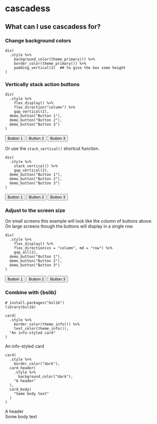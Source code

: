 
<h1 id="cascadess">cascadess</h1>
<h2 id="what-can-i-use-cascadess-for">What can I use cascadess for?</h2>
<h3 id="change-background-colors">Change background colors</h3>
<div class="sourceCode" id="cb1"><pre class="sourceCode r"><code class="sourceCode r"><span id="cb1-1"><a href="#cb1-1" aria-hidden="true" tabindex="-1"></a><span class="fu">div</span>(</span>
<span id="cb1-2"><a href="#cb1-2" aria-hidden="true" tabindex="-1"></a>  .style <span class="sc">%&gt;%</span></span>
<span id="cb1-3"><a href="#cb1-3" aria-hidden="true" tabindex="-1"></a>    <span class="fu">background_color</span>(<span class="fu">theme_primary</span>()) <span class="sc">%&gt;%</span></span>
<span id="cb1-4"><a href="#cb1-4" aria-hidden="true" tabindex="-1"></a>    <span class="fu">border_color</span>(<span class="fu">theme_primary</span>()) <span class="sc">%&gt;%</span></span>
<span id="cb1-5"><a href="#cb1-5" aria-hidden="true" tabindex="-1"></a>    <span class="fu">padding_vertical</span>(<span class="dv">3</span>)  <span class="do">## to give the box some height</span></span>
<span id="cb1-6"><a href="#cb1-6" aria-hidden="true" tabindex="-1"></a>)</span></code></pre></div>
<div class="bg-primary border-primary py-3"></div>
<h3 class="mt-4" id="vertically-stack-action-buttons">Vertically stack action buttons</h3>
<div class="sourceCode" id="cb2"><pre class="sourceCode r"><code class="sourceCode r"><span id="cb2-1"><a href="#cb2-1" aria-hidden="true" tabindex="-1"></a><span class="fu">div</span>(</span>
<span id="cb2-2"><a href="#cb2-2" aria-hidden="true" tabindex="-1"></a>  .style <span class="sc">%&gt;%</span></span>
<span id="cb2-3"><a href="#cb2-3" aria-hidden="true" tabindex="-1"></a>    <span class="fu">flex_display</span>() <span class="sc">%&gt;%</span></span>
<span id="cb2-4"><a href="#cb2-4" aria-hidden="true" tabindex="-1"></a>    <span class="fu">flex_direction</span>(<span class="st">&quot;column&quot;</span>) <span class="sc">%&gt;%</span></span>
<span id="cb2-5"><a href="#cb2-5" aria-hidden="true" tabindex="-1"></a>    <span class="fu">gap_vertical</span>(<span class="dv">2</span>),</span>
<span id="cb2-6"><a href="#cb2-6" aria-hidden="true" tabindex="-1"></a>  <span class="fu">demo_button</span>(<span class="st">&quot;Button 1&quot;</span>),</span>
<span id="cb2-7"><a href="#cb2-7" aria-hidden="true" tabindex="-1"></a>  <span class="fu">demo_button</span>(<span class="st">&quot;Button 2&quot;</span>),</span>
<span id="cb2-8"><a href="#cb2-8" aria-hidden="true" tabindex="-1"></a>  <span class="fu">demo_button</span>(<span class="st">&quot;Button 3&quot;</span>)</span>
<span id="cb2-9"><a href="#cb2-9" aria-hidden="true" tabindex="-1"></a>)</span></code></pre></div>
<div class="d-flex flex-column row-gap-2">
<button class="btn btn-secondary">Button 1</button>
<button class="btn btn-secondary">Button 2</button>
<button class="btn btn-secondary">Button 3</button>
</div>
<p>
</p>
<p>Or use the <code>stack_vertical()</code> shortcut function.</p>
<div class="sourceCode" id="cb3"><pre class="sourceCode r"><code class="sourceCode r"><span id="cb3-1"><a href="#cb3-1" aria-hidden="true" tabindex="-1"></a><span class="fu">div</span>(</span>
<span id="cb3-2"><a href="#cb3-2" aria-hidden="true" tabindex="-1"></a>  .style <span class="sc">%&gt;%</span></span>
<span id="cb3-3"><a href="#cb3-3" aria-hidden="true" tabindex="-1"></a>    <span class="fu">stack_vertical</span>() <span class="sc">%&gt;%</span></span>
<span id="cb3-4"><a href="#cb3-4" aria-hidden="true" tabindex="-1"></a>    <span class="fu">gap_vertical</span>(<span class="dv">2</span>),</span>
<span id="cb3-5"><a href="#cb3-5" aria-hidden="true" tabindex="-1"></a>  <span class="fu">demo_button</span>(<span class="st">&quot;Button 1&quot;</span>),</span>
<span id="cb3-6"><a href="#cb3-6" aria-hidden="true" tabindex="-1"></a>  <span class="fu">demo_button</span>(<span class="st">&quot;Button 2&quot;</span>),</span>
<span id="cb3-7"><a href="#cb3-7" aria-hidden="true" tabindex="-1"></a>  <span class="fu">demo_button</span>(<span class="st">&quot;Button 3&quot;</span>)</span>
<span id="cb3-8"><a href="#cb3-8" aria-hidden="true" tabindex="-1"></a>)</span></code></pre></div>
<div class="vstack row-gap-2">
<button class="btn btn-secondary">Button 1</button>
<button class="btn btn-secondary">Button 2</button>
<button class="btn btn-secondary">Button 3</button>
</div>
<h3 class="mt-4" id="adjust-to-the-screen-size">Adjust to the screen size</h3>
<p>On small screens this example will look like the column of buttons above. On
large screens though the buttons will display in a single row.</p>
<div class="sourceCode" id="cb4"><pre class="sourceCode r"><code class="sourceCode r"><span id="cb4-1"><a href="#cb4-1" aria-hidden="true" tabindex="-1"></a><span class="fu">div</span>(</span>
<span id="cb4-2"><a href="#cb4-2" aria-hidden="true" tabindex="-1"></a>  .style <span class="sc">%&gt;%</span></span>
<span id="cb4-3"><a href="#cb4-3" aria-hidden="true" tabindex="-1"></a>    <span class="fu">flex_display</span>() <span class="sc">%&gt;%</span></span>
<span id="cb4-4"><a href="#cb4-4" aria-hidden="true" tabindex="-1"></a>    <span class="fu">flex_direction</span>(<span class="at">xs =</span> <span class="st">&quot;column&quot;</span>, <span class="at">md =</span> <span class="st">&quot;row&quot;</span>) <span class="sc">%&gt;%</span></span>
<span id="cb4-5"><a href="#cb4-5" aria-hidden="true" tabindex="-1"></a>    <span class="fu">gap_all</span>(<span class="dv">2</span>),</span>
<span id="cb4-6"><a href="#cb4-6" aria-hidden="true" tabindex="-1"></a>  <span class="fu">demo_button</span>(<span class="st">&quot;Button 1&quot;</span>),</span>
<span id="cb4-7"><a href="#cb4-7" aria-hidden="true" tabindex="-1"></a>  <span class="fu">demo_button</span>(<span class="st">&quot;Button 2&quot;</span>),</span>
<span id="cb4-8"><a href="#cb4-8" aria-hidden="true" tabindex="-1"></a>  <span class="fu">demo_button</span>(<span class="st">&quot;Button 3&quot;</span>)</span>
<span id="cb4-9"><a href="#cb4-9" aria-hidden="true" tabindex="-1"></a>)</span></code></pre></div>
<div class="d-flex flex-column flex-md-row gap-2">
<button class="btn btn-secondary">Button 1</button>
<button class="btn btn-secondary">Button 2</button>
<button class="btn btn-secondary">Button 3</button>
</div>
<h3 class="mt-4" id="combine-with-bslib">Combine with {bslib}</h3>
<div class="sourceCode" id="cb5"><pre class="sourceCode r"><code class="sourceCode r"><span id="cb5-1"><a href="#cb5-1" aria-hidden="true" tabindex="-1"></a><span class="co"># install.packages(&quot;bslib&quot;)</span></span>
<span id="cb5-2"><a href="#cb5-2" aria-hidden="true" tabindex="-1"></a><span class="fu">library</span>(bslib)</span></code></pre></div>
<div class="sourceCode" id="cb6"><pre class="sourceCode r"><code class="sourceCode r"><span id="cb6-1"><a href="#cb6-1" aria-hidden="true" tabindex="-1"></a><span class="fu">card</span>(</span>
<span id="cb6-2"><a href="#cb6-2" aria-hidden="true" tabindex="-1"></a>  .style <span class="sc">%&gt;%</span></span>
<span id="cb6-3"><a href="#cb6-3" aria-hidden="true" tabindex="-1"></a>    <span class="fu">border_color</span>(<span class="fu">theme_info</span>()) <span class="sc">%&gt;%</span></span>
<span id="cb6-4"><a href="#cb6-4" aria-hidden="true" tabindex="-1"></a>    <span class="fu">text_color</span>(<span class="fu">theme_info</span>()),</span>
<span id="cb6-5"><a href="#cb6-5" aria-hidden="true" tabindex="-1"></a>  <span class="st">&quot;An info-styled card&quot;</span></span>
<span id="cb6-6"><a href="#cb6-6" aria-hidden="true" tabindex="-1"></a>)</span></code></pre></div>
<div class="card bslib-card bslib-mb-spacing border-info text-info html-fill-item html-fill-container" data-bslib-card-init data-require-bs-caller="card()" data-require-bs-version="5">
<div class="card-body bslib-gap-spacing html-fill-item html-fill-container" style="margin-top:auto;margin-bottom:auto;flex:1 1 auto;">An info-styled card</div>
<script data-bslib-card-init>bslib.Card.initializeAllCards();</script>
</div>
<div class="sourceCode" id="cb7"><pre class="sourceCode r"><code class="sourceCode r"><span id="cb7-1"><a href="#cb7-1" aria-hidden="true" tabindex="-1"></a><span class="fu">card</span>(</span>
<span id="cb7-2"><a href="#cb7-2" aria-hidden="true" tabindex="-1"></a>  .style <span class="sc">%&gt;%</span></span>
<span id="cb7-3"><a href="#cb7-3" aria-hidden="true" tabindex="-1"></a>    <span class="fu">border_color</span>(<span class="st">&quot;dark&quot;</span>),</span>
<span id="cb7-4"><a href="#cb7-4" aria-hidden="true" tabindex="-1"></a>  <span class="fu">card_header</span>(</span>
<span id="cb7-5"><a href="#cb7-5" aria-hidden="true" tabindex="-1"></a>    .style <span class="sc">%&gt;%</span></span>
<span id="cb7-6"><a href="#cb7-6" aria-hidden="true" tabindex="-1"></a>      <span class="fu">background_color</span>(<span class="st">&quot;dark&quot;</span>),</span>
<span id="cb7-7"><a href="#cb7-7" aria-hidden="true" tabindex="-1"></a>    <span class="st">&quot;A header&quot;</span></span>
<span id="cb7-8"><a href="#cb7-8" aria-hidden="true" tabindex="-1"></a>  ),</span>
<span id="cb7-9"><a href="#cb7-9" aria-hidden="true" tabindex="-1"></a>  <span class="fu">card_body</span>(</span>
<span id="cb7-10"><a href="#cb7-10" aria-hidden="true" tabindex="-1"></a>    <span class="st">&quot;Some body text&quot;</span></span>
<span id="cb7-11"><a href="#cb7-11" aria-hidden="true" tabindex="-1"></a>  )</span>
<span id="cb7-12"><a href="#cb7-12" aria-hidden="true" tabindex="-1"></a>)</span></code></pre></div>
<div class="card bslib-card bslib-mb-spacing border-dark html-fill-item html-fill-container" data-bslib-card-init data-require-bs-caller="card()" data-require-bs-version="5">
<div class="card-header bg-dark">A header</div>
<div class="card-body bslib-gap-spacing html-fill-item html-fill-container" style="margin-top:auto;margin-bottom:auto;flex:1 1 auto;">Some body text</div>
<script data-bslib-card-init>bslib.Card.initializeAllCards();</script>
</div>
